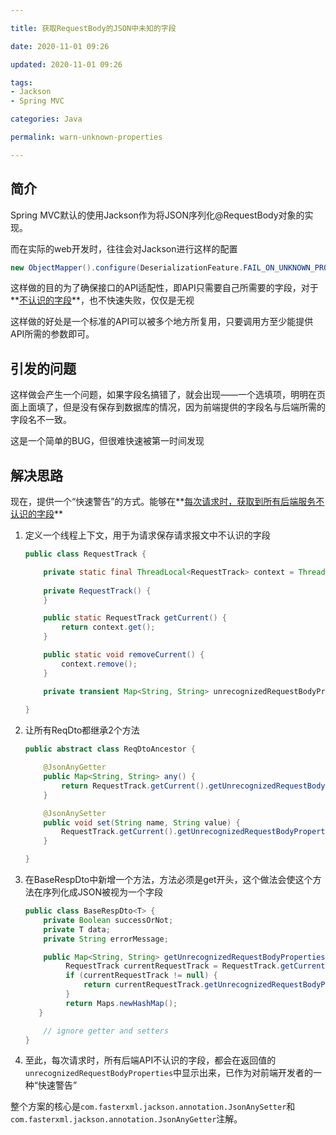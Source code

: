 ```yaml
---

title: 获取RequestBody的JSON中未知的字段

date: 2020-11-01 09:26

updated: 2020-11-01 09:26

tags:
- Jackson
- Spring MVC

categories: Java

permalink: warn-unknown-properties

---
```


## 简介

Spring MVC默认的使用Jackson作为将JSON序列化@RequestBody对象的实现。

而在实际的web开发时，往往会对Jackson进行这样的配置

~~~java
new ObjectMapper().configure(DeserializationFeature.FAIL_ON_UNKNOWN_PROPERTIES, false)
~~~



这样做的目的为了确保接口的API适配性，即API只需要自己所需要的字段，对于**<u>不认识的字段</u>**，也不快速失败，仅仅是无视

这样做的好处是一个标准的API可以被多个地方所复用，只要调用方至少能提供API所需的参数即可。



## 引发的问题

这样做会产生一个问题，如果字段名搞错了，就会出现——一个选填项，明明在页面上面填了，但是没有保存到数据库的情况，因为前端提供的字段名与后端所需的字段名不一致。

这是一个简单的BUG，但很难快速被第一时间发现



## 解决思路

现在，提供一个“快速警告”的方式。能够在**<u>每次请求时，获取到所有后端服务不认识的字段</u>**

1. 定义一个线程上下文，用于为请求保存请求报文中不认识的字段

   ~~~java
   public class RequestTrack {
   
       private static final ThreadLocal<RequestTrack> context = ThreadLocal.withInitial(RequestTrack::new);
       
       private RequestTrack() {
       }
   
       public static RequestTrack getCurrent() {
           return context.get();
       }
   
       public static void removeCurrent() {
           context.remove();
       }    
   
       private transient Map<String, String> unrecognizedRequestBodyProperties = Maps.newHashMap();
       
   }
   ~~~



2. 让所有ReqDto都继承2个方法

   ~~~java
   public abstract class ReqDtoAncestor {
   
       @JsonAnyGetter
       public Map<String, String> any() {
           return RequestTrack.getCurrent().getUnrecognizedRequestBodyProperties();
       }
   
       @JsonAnySetter
       public void set(String name, String value) {
           RequestTrack.getCurrent().getUnrecognizedRequestBodyProperties().put(name, value);
       }
   
   }
   ~~~

   

3. 在BaseRespDto中新增一个方法，方法必须是get开头，这个做法会使这个方法在序列化成JSON被视为一个字段

   ~~~java
   public class BaseRespDto<T> {
       private Boolean successOrNot;
       private T data;
       private String errorMessage;
   
       public Map<String, String> getUnrecognizedRequestBodyProperties() {
   		    RequestTrack currentRequestTrack = RequestTrack.getCurrent();
   		    if (currentRequestTrack != null) {
   			    return currentRequestTrack.getUnrecognizedRequestBodyProperties();
   	    	}
   		    return Maps.newHashMap();
   	  }
   
       // ignore getter and setters
   }
   ~~~



4. 至此，每次请求时，所有后端API不认识的字段，都会在返回值的`unrecognizedRequestBodyProperties`中显示出来，已作为对前端开发者的一种“快速警告”



整个方案的核心是`com.fasterxml.jackson.annotation.JsonAnySetter`和`com.fasterxml.jackson.annotation.JsonAnyGetter`注解。